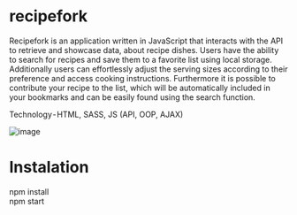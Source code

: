 # recipefork

Recipefork is an application written in JavaScript that interacts with the API to retrieve and showcase data, about recipe dishes. Users have the ability to search for recipes and save them to a favorite list using local storage. Additionally users can effortlessly adjust the serving sizes according to their preference and access cooking instructions. Furthermore it is possible to contribute your recipe to the list, which will be automatically included in your bookmarks and can be easily found using the search function.

Technology - HTML, SASS, JS (API, OOP, AJAX)

![image](https://github.com/nileshcode1/recipefork/assets/77544758/781c3529-48c7-4238-87fc-48f9d5d45a71)


# Instalation
npm install <br>
npm start
